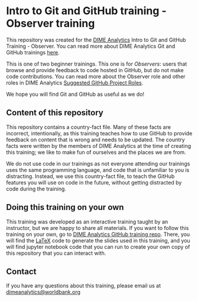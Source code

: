 # Intro to Git and GitHub training - Observer training

This repository was created for the [DIME Analytics](https://www.worldbank.org/en/research/dime/data-and-analytics) Intro to Git and GitHub Training - Observer. You can read more about DIME Analytics Git and GitHub trainings [here](https://github.com/worldbank/dime-github-trainings).

This is one of two beginner trainings. This one is for *Observers*: users that browse and provide feedback to code hosted in GitHub, but do not make code contributions. You can read more about the Observer role and other roles in DIME Analytics [Suggested GitHub Project Roles](https://github.com/worldbank/dime-github-trainings/blob/master/GitHub-resources/DIME-GitHub-Roles/DIME-GitHub-roles.md).

We hope you will find Git and GitHub as useful as we do!

## Content of this repository

This repository contains a country-fact file. Many of these facts are incorrect, intentionally, as this training teaches how to use GitHub to provide feedback on content that is wrong and needs to be updated. The country facts were written by the members of DIME Analytics at the time of creating this training; we like to make fun of ourselves and the places we are from.

We do not use code in our trainings as not everyone attending our trainings uses the same programming language, and code that is unfamiliar to you is distracting. Instead, we use this country-fact file, to teach the GitHub features you will use on code in the future, without getting distracted by code during the training.

## Doing this training on your own

This training was developed as an interactive training taught by an instructor, but we are happy to share all materials. If you want to follow this training on your own, go to [DIME Analytics GitHub training repo](https://github.com/worldbank/dime-github-trainings). There, you will find the [LaTeX](https://github.com/worldbank/DIME-LaTeX-Templates) code to generate the slides used in this training, and you will find jupyter notebook code that you can run to create your own copy of this repository that you can interact with.

## Contact

If you have any questions about this training, please email us at dimeanalytics@worldbank.org
